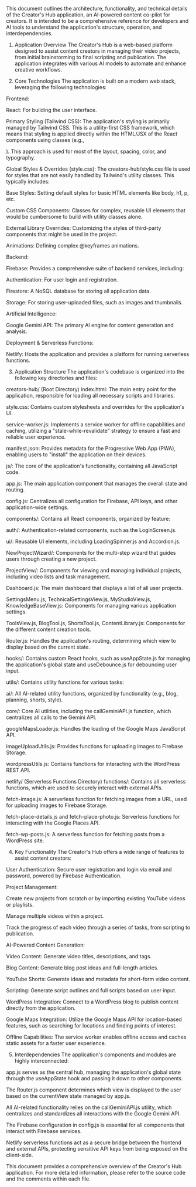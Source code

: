 This document outlines the architecture, functionality, and technical details of the Creator's Hub application, an AI-powered content co-pilot for creators. It is intended to be a comprehensive reference for developers and AI tools to understand the application's structure, operation, and interdependencies.

1. Application Overview
The Creator's Hub is a web-based platform designed to assist content creators in managing their video projects, from initial brainstorming to final scripting and publication. The application integrates with various AI models to automate and enhance creative workflows.

2. Core Technologies
The application is built on a modern web stack, leveraging the following technologies:

Frontend:

React: For building the user interface.

Primary Styling (Tailwind CSS): The application's styling is primarily managed by Tailwind CSS. This is a utility-first CSS framework, which means that styling is applied directly within the HTML/JSX of the React components using classes (e.g., <div class="bg-blue-500 text-white p-4">). This approach is used for most of the layout, spacing, color, and typography.

Global Styles & Overrides (style.css): The creators-hub/style.css file is used for styles that are not easily handled by Tailwind's utility classes. This typically includes:

Base Styles: Setting default styles for basic HTML elements like body, h1, p, etc.

Custom CSS Components: Classes for complex, reusable UI elements that would be cumbersome to build with utility classes alone.

External Library Overrides: Customizing the styles of third-party components that might be used in the project.

Animations: Defining complex @keyframes animations.

Backend:

Firebase: Provides a comprehensive suite of backend services, including:

Authentication: For user login and registration.

Firestore: A NoSQL database for storing all application data.

Storage: For storing user-uploaded files, such as images and thumbnails.

Artificial Intelligence:

Google Gemini API: The primary AI engine for content generation and analysis.

Deployment & Serverless Functions:

Netlify: Hosts the application and provides a platform for running serverless functions.

3. Application Structure
The application's codebase is organized into the following key directories and files:

creators-hub/ (Root Directory)
index.html: The main entry point for the application, responsible for loading all necessary scripts and libraries.

style.css: Contains custom stylesheets and overrides for the application's UI.

service-worker.js: Implements a service worker for offline capabilities and caching, utilizing a "stale-while-revalidate" strategy to ensure a fast and reliable user experience.

manifest.json: Provides metadata for the Progressive Web App (PWA), enabling users to "install" the application on their devices.

js/: The core of the application's functionality, containing all JavaScript code.

app.js: The main application component that manages the overall state and routing.

config.js: Centralizes all configuration for Firebase, API keys, and other application-wide settings.

components/: Contains all React components, organized by feature:

auth/: Authentication-related components, such as the LoginScreen.js.

ui/: Reusable UI elements, including LoadingSpinner.js and Accordion.js.

NewProjectWizard/: Components for the multi-step wizard that guides users through creating a new project.

ProjectView/: Components for viewing and managing individual projects, including video lists and task management.

Dashboard.js: The main dashboard that displays a list of all user projects.

SettingsMenu.js, TechnicalSettingsView.js, MyStudioView.js, KnowledgeBaseView.js: Components for managing various application settings.

ToolsView.js, BlogTool.js, ShortsTool.js, ContentLibrary.js: Components for the different content creation tools.

Router.js: Handles the application's routing, determining which view to display based on the current state.

hooks/: Contains custom React hooks, such as useAppState.js for managing the application's global state and useDebounce.js for debouncing user input.

utils/: Contains utility functions for various tasks:

ai/: All AI-related utility functions, organized by functionality (e.g., blog, planning, shorts, style).

core/: Core AI utilities, including the callGeminiAPI.js function, which centralizes all calls to the Gemini API.

googleMapsLoader.js: Handles the loading of the Google Maps JavaScript API.

imageUploadUtils.js: Provides functions for uploading images to Firebase Storage.

wordpressUtils.js: Contains functions for interacting with the WordPress REST API.

netlify/ (Serverless Functions Directory)
functions/: Contains all serverless functions, which are used to securely interact with external APIs.

fetch-image.js: A serverless function for fetching images from a URL, used for uploading images to Firebase Storage.

fetch-place-details.js and fetch-place-photo.js: Serverless functions for interacting with the Google Places API.

fetch-wp-posts.js: A serverless function for fetching posts from a WordPress site.

4. Key Functionality
The Creator's Hub offers a wide range of features to assist content creators:

User Authentication: Secure user registration and login via email and password, powered by Firebase Authentication.

Project Management:

Create new projects from scratch or by importing existing YouTube videos or playlists.

Manage multiple videos within a project.

Track the progress of each video through a series of tasks, from scripting to publication.

AI-Powered Content Generation:

Video Content: Generate video titles, descriptions, and tags.

Blog Content: Generate blog post ideas and full-length articles.

YouTube Shorts: Generate ideas and metadata for short-form video content.

Scripting: Generate script outlines and full scripts based on user input.

WordPress Integration: Connect to a WordPress blog to publish content directly from the application.

Google Maps Integration: Utilize the Google Maps API for location-based features, such as searching for locations and finding points of interest.

Offline Capabilities: The service worker enables offline access and caches static assets for a faster user experience.

5. Interdependencies
The application's components and modules are highly interconnected:

app.js serves as the central hub, managing the application's global state through the useAppState hook and passing it down to other components.

The Router.js component determines which view is displayed to the user based on the currentView state managed by app.js.

All AI-related functionality relies on the callGeminiAPI.js utility, which centralizes and standardizes all interactions with the Google Gemini API.

The Firebase configuration in config.js is essential for all components that interact with Firebase services.

Netlify serverless functions act as a secure bridge between the frontend and external APIs, protecting sensitive API keys from being exposed on the client-side.

This document provides a comprehensive overview of the Creator's Hub application. For more detailed information, please refer to the source code and the comments within each file.
